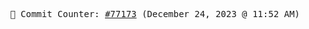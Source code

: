 <p align="center">
    <samp>
        📮 Commit Counter: <a href="https://github.com/Javascript-void0/Javascript-void0/commits/main">#77173</a> (December 24, 2023 @ 11:52 AM)
    </samp>
</p>